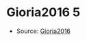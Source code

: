 <a name="material" />

# Gioria2016 5
<script type="application/ld+json">
  {
    "@context": "https://schema.org/",
    "@type": "ChemicalSubstance",
    "http://purl.org/dc/terms/conformsTo":
      {
        "@type": "CreativeWork",
        "@id": "https://bioschemas.org/profiles/ChemicalSubstance/0.4-RELEASE/"
      },
    "@id": "https://egonw.github.io/nanowiki/nanowiki446.html#material",
    "name": "Gioria2016 5",
    "sameAs": "http://127.0.0.1/mediawiki/index.php/Special:URIResolver/Gioria2016_5"
  }
</script>


* Source: [Gioria2016](Gioria2016.md)
